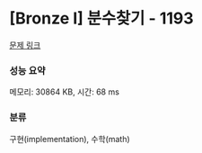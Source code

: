 # [Bronze I] 분수찾기 - 1193 

[문제 링크](https://www.acmicpc.net/problem/1193) 

### 성능 요약

메모리: 30864 KB, 시간: 68 ms

### 분류

구현(implementation), 수학(math)

